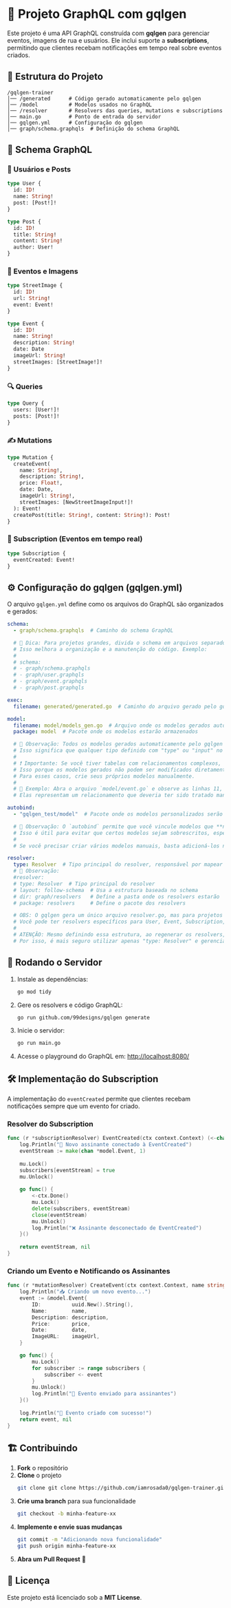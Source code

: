 # 🚀 Projeto GraphQL com gqlgen

Este projeto é uma API GraphQL construída com **gqlgen** para gerenciar eventos, imagens de rua e usuários. Ele inclui suporte a **subscriptions**, permitindo que clientes recebam notificações em tempo real sobre eventos criados.

## 📂 Estrutura do Projeto

```
/gqlgen-trainer
│── /generated      # Código gerado automaticamente pelo gqlgen
│── /model          # Modelos usados no GraphQL
│── /resolver       # Resolvers das queries, mutations e subscriptions
│── main.go         # Ponto de entrada do servidor
│── gqlgen.yml      # Configuração do gqlgen
│── graph/schema.graphqls  # Definição do schema GraphQL
```

## 📜 Schema GraphQL

### 🧑 Usuários e Posts
```graphql
type User {
  id: ID!
  name: String!
  post: [Post!]!
}

type Post {
  id: ID!
  title: String!
  content: String!
  author: User!
}
```

### 📍 Eventos e Imagens
```graphql
type StreetImage {
  id: ID!
  url: String!
  event: Event!
}

type Event {
  id: ID!
  name: String!
  description: String!
  date: Date
  imageUrl: String!
  streetImages: [StreetImage!]!
}
```

### 🔍 Queries
```graphql
type Query {
  users: [User!]!
  posts: [Post!]!
}
```

### ✍️ Mutations
```graphql
type Mutation {
  createEvent(
    name: String!,
    description: String!,
    price: Float!,
    date: Date,
    imageUrl: String!,
    streetImages: [NewStreetImageInput!]!
  ): Event!
  createPost(title: String!, content: String!): Post!
}
```

### 📡 Subscription (Eventos em tempo real)
```graphql
type Subscription {
  eventCreated: Event!
}
```

## ⚙️ Configuração do gqlgen (gqlgen.yml)

O arquivo `gqlgen.yml` define como os arquivos do GraphQL são organizados e gerados:

```yaml
schema:
  - graph/schema.graphqls  # Caminho do schema GraphQL

  # 📌 Dica: Para projetos grandes, divida o schema em arquivos separados.
  # Isso melhora a organização e a manutenção do código. Exemplo:
  #
  # schema:
  # - graph/schema.graphqls
  # - graph/user.graphqls
  # - graph/event.graphqls
  # - graph/post.graphqls

exec:
  filename: generated/generated.go  # Caminho do arquivo gerado pelo gqlgen

model:
  filename: model/models_gen.go  # Arquivo onde os modelos gerados automaticamente serão salvos
  package: model  # Pacote onde os modelos estarão armazenados

  # 📌 Observação: Todos os modelos gerados automaticamente pelo gqlgen são baseados no schema GraphQL.
  # Isso significa que qualquer tipo definido com "type" ou "input" no schema será incluído nesse arquivo.
  # 
  # ❗ Importante: Se você tiver tabelas com relacionamentos complexos, é recomendável **não deixar o gqlgen gerar automaticamente**.
  # Isso porque os modelos gerados não podem ser modificados diretamente, o que pode causar problemas no seu projeto.
  # Para esses casos, crie seus próprios modelos manualmente.
  #
  # 🔎 Exemplo: Abra o arquivo `model/event.go` e observe as linhas 11, 17 e 18.
  # Elas representam um relacionamento que deveria ter sido tratado manualmente.

autobind:
  - "gqlgen_test/model"  # Pacote onde os modelos personalizados serão vinculados

  # 📌 Observação: O `autobind` permite que você vincule modelos que **não devem ser gerados automaticamente** pelo gqlgen.
  # Isso é útil para evitar que certos modelos sejam sobrescritos, especialmente aqueles que possuem lógica específica.
  #
  # Se você precisar criar vários modelos manuais, basta adicioná-los nesta seção.

resolver:
  type: Resolver  # Tipo principal do resolver, responsável por mapear as queries, mutations e subscriptions
  # 📌 Observação: 
  #resolver:
  # type: Resolver  # Tipo principal do resolver
  # layout: follow-schema  # Usa a estrutura baseada no schema
  # dir: graph/resolvers   # Define a pasta onde os resolvers estarão
  # package: resolvers     # Define o pacote dos resolvers

  # OBS: O gqlgen gera um único arquivo resolver.go, mas para projetos grandes é recomendável separar os resolvers por funcionalidades. 
  # Você pode ter resolvers específicos para User, Event, Subscription, Post, etc., organizando-os em arquivos separados dentro do diretório de resolvers.
  #
  # ATENÇÃO: Mesmo definindo essa estrutura, ao regenerar os resolvers, o gqlgen pode sobrescrever e excluir arquivos personalizados fora do padrão gerado.
  # Por isso, é mais seguro utilizar apenas "type: Resolver" e gerenciar manualmente os resolvers, evitando perdas de código ao regenerar os arquivos.

```

## 🚀 Rodando o Servidor

1. Instale as dependências:
   ```sh
   go mod tidy
   ```
2. Gere os resolvers e código GraphQL:
   ```sh
   go run github.com/99designs/gqlgen generate
   ```
3. Inicie o servidor:
   ```sh
   go run main.go
   ```
4. Acesse o playground do GraphQL em:
   [http://localhost:8080/](http://localhost:8080/)

## 🛠️ Implementação do Subscription

A implementação do `eventCreated` permite que clientes recebam notificações sempre que um evento for criado.

### Resolver do Subscription
```go
func (r *subscriptionResolver) EventCreated(ctx context.Context) (<-chan *model.Event, error) {
    log.Println("📡 Novo assinante conectado à EventCreated")
    eventStream := make(chan *model.Event, 1)
    
    mu.Lock()
    subscribers[eventStream] = true
    mu.Unlock()
    
    go func() {
        <-ctx.Done()
        mu.Lock()
        delete(subscribers, eventStream)
        close(eventStream)
        mu.Unlock()
        log.Println("❌ Assinante desconectado de EventCreated")
    }()
    
    return eventStream, nil
}
```

### Criando um Evento e Notificando os Assinantes
```go
func (r *mutationResolver) CreateEvent(ctx context.Context, name string, description string, price float64, date *string, imageUrl string, streetImages []*model.NewStreetImageInput) (*model.Event, error) {
    log.Println("📥 Criando um novo evento...")
    event := &model.Event{
        ID:          uuid.New().String(),
        Name:        name,
        Description: description,
        Price:       price,
        Date:        date,
        ImageURL:    imageUrl,
    }

    go func() {
        mu.Lock()
        for subscriber := range subscribers {
            subscriber <- event
        }
        mu.Unlock()
        log.Println("📢 Evento enviado para assinantes")
    }()
    
    log.Println("🎉 Evento criado com sucesso!")
    return event, nil
}
```

## 🏗️ Contribuindo

1. **Fork** o repositório
2. **Clone** o projeto
   ```sh
   git clone git clone https://github.com/iamrosada0/gqlgen-trainer.git
   ```
3. **Crie uma branch** para sua funcionalidade
   ```sh
   git checkout -b minha-feature-xx
   ```
4. **Implemente e envie suas mudanças**
   ```sh
   git commit -m "Adicionando nova funcionalidade"
   git push origin minha-feature-xx
   ```
5. **Abra um Pull Request** 🚀

## 📜 Licença

Este projeto está licenciado sob a **MIT License**.


